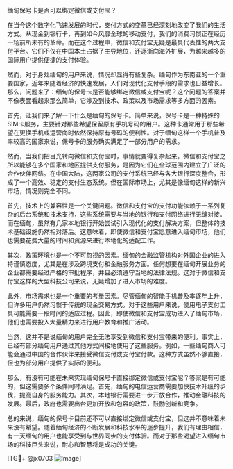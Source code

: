 缅甸保号卡是否可以绑定微信或支付宝？

在当今这个数字化飞速发展的时代，支付方式的变革已经深刻地改变了我们的生活方式。从现金到银行卡，再到如今风靡全球的移动支付，我们的消费习惯正在经历一场前所未有的革命。而在这个过程中，微信和支付宝无疑是最具代表性的两大支付平台。它们不仅在中国本土占据了主导地位，还逐渐向海外扩展，为越来越多的国际用户提供便捷的支付体验。

然而，对于身处缅甸的用户来说，情况却显得有些复杂。缅甸作为东南亚的一个重要国家，近年来随着经济的快速发展，人们对现代化支付手段的需求也日益增长。那么，问题来了：缅甸的保号卡是否能够绑定微信或支付宝呢？这个问题的答案并不像表面看起来那么简单，它涉及到技术、政策以及市场需求等多方面的因素。

首先，让我们来了解一下什么是缅甸的保号卡。简单来说，保号卡是一种特殊的SIM卡服务，主要针对那些希望保留原有手机号码的用户。这种卡通常用于那些希望在更换手机或运营商时依然保持原有号码的便利性。对于缅甸这样一个手机普及率较高的国家来说，保号卡的服务确实满足了一部分用户的需求。

然而，当我们把目光转向微信和支付宝时，事情就变得复杂起来。微信和支付宝之所以能够在多个国家和地区提供支付服务，是因为它们在全球范围内建立了广泛的合作伙伴网络。在中国大陆，这两家公司的支付系统已经与各大银行深度整合，形成了一个高效、稳定的支付生态系统。但在国际市场上，尤其是像缅甸这样的新兴市场，情况则完全不同。

首先，技术上的兼容性是一个关键问题。微信和支付宝的支付功能依赖于一系列复杂的后台系统和技术支持，这些系统需要与当地的银行和支付网络进行无缝对接。而在缅甸，虽然有几家本地银行开始尝试引入现代化的支付解决方案，但整体的技术基础设施仍然相对落后。这意味着，即使微信和支付宝愿意进入缅甸市场，他们也需要花费大量的时间和资源来进行本地化的适配工作。

其次，政策环境也是一个不可忽视的因素。缅甸的金融监管机构对外国企业的进入持谨慎态度，尤其是在涉及跨境支付和金融服务方面。任何想要在缅甸开展业务的企业都需要经过严格的审批程序，并且必须遵守当地的法律法规。这对于微信和支付宝这样的大型科技公司来说，无疑增加了进入市场的难度。

此外，市场需求也是一个重要的考量因素。尽管缅甸的智能手机普及率逐年上升，但许多用户仍然习惯于传统的现金交易方式。对于这些用户来说，使用电子支付工具可能需要一段时间的适应过程。因此，即使微信和支付宝成功进入了缅甸市场，他们也需要投入大量精力来进行用户教育和推广活动。

当然，这并不是说缅甸的用户完全无法享受到微信和支付宝带来的便利。事实上，已经有部分缅甸用户通过其他方式间接地使用了这些服务。例如，一些缅甸商人可能会通过中国的合作伙伴来接受微信支付或支付宝付款。这种方式虽然不够直接，但也为部分用户提供了实际的便利。

那么，有没有可能在未来实现缅甸保号卡直接绑定微信或支付宝呢？答案是有可能的，但这需要多个条件同时满足。首先，缅甸的电信运营商需要加快技术升级的步伐，提高自身的服务能力。其次，本地银行需要进一步开放合作，推动金融科技的发展。最后，政府也需要出台更加开放和包容的政策，鼓励创新和竞争。

总的来说，缅甸的保号卡目前还不可以直接绑定微信或支付宝，但这并不意味着未来没有希望。随着缅甸经济的不断发展和科技水平的逐步提升，我们有理由相信，有一天缅甸的用户也能享受到与世界同步的支付体验。而对于那些渴望进入缅甸市场的科技巨头来说，耐心和智慧将是成功的关键。

[TG💪+ @jx0703 ![Image](https://github.com/user-attachments/assets/dbca1d08-cadb-493c-b0ec-ad6f7a83f270)]